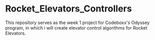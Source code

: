 # Rocket_Elevators_Controllers

This repository serves as the week 1 project for Codeboxx's Odyssey program, in which i will create elevator control algorithms for Rocket Elevators.
